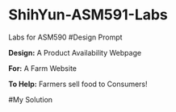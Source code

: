 # ShihYun-ASM591-Labs

Labs for ASM590
#Design Prompt

**Design:** A Product Availability Webpage

**For:** A Farm Website

**To Help:** Farmers sell food to Consumers!

#My Solution
